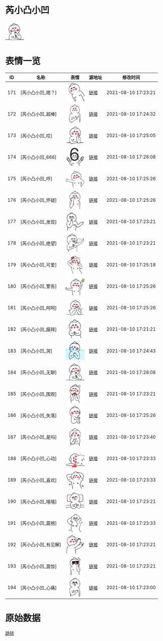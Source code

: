 # 芮小凸小凹

<img src="./cover.png" height="60" alt="cover" />

# 表情一览

|ID|名称|表情|源地址|修改时间|
|----|----|----|----|----|
|171|[芮小凸小凹_嗯？]|<img src="./pic/000171_%5B芮小凸小凹_嗯？%5D.png" height="60" alt="嗯？"/>|[链接](http://i0.hdslb.com/bfs/emote/f3c72e045ebd2487a381f50291be15b053767a80.png)|2021-08-10 17:23:21|
|172|[芮小凸小凹_超棒]|<img src="./pic/000172_%5B芮小凸小凹_超棒%5D.png" height="60" alt="超棒"/>|[链接](http://i0.hdslb.com/bfs/emote/987947c1bdac0bc10b684f28baaec78176023b83.png)|2021-08-10 17:24:32|
|173|[芮小凸小凹_哎]|<img src="./pic/000173_%5B芮小凸小凹_哎%5D.png" height="60" alt="哎"/>|[链接](http://i0.hdslb.com/bfs/emote/38bcf3a53b34551e5efa0cd0ee84fc7faa477a49.png)|2021-08-10 17:25:05|
|174|[芮小凸小凹_666]|<img src="./pic/000174_%5B芮小凸小凹_666%5D.png" height="60" alt="666"/>|[链接](http://i0.hdslb.com/bfs/emote/3e505cef421024a650b971c1f2db7f8ef1ad1840.png)|2021-08-10 17:28:08|
|175|[芮小凸小凹_哼]|<img src="./pic/000175_%5B芮小凸小凹_哼%5D.png" height="60" alt="哼"/>|[链接](http://i0.hdslb.com/bfs/emote/92e4a9d422f1604f2b1b3ea3f6057636273db56e.png)|2021-08-10 17:25:26|
|176|[芮小凸小凹_怀疑]|<img src="./pic/000176_%5B芮小凸小凹_怀疑%5D.png" height="60" alt="怀疑"/>|[链接](http://i0.hdslb.com/bfs/emote/587f22aa1cfaa4b2d91928998e023be29d8c3975.png)|2021-08-10 17:25:26|
|177|[芮小凸小凹_发现]|<img src="./pic/000177_%5B芮小凸小凹_发现%5D.png" height="60" alt="发现"/>|[链接](http://i0.hdslb.com/bfs/emote/147b6ba27d5cbb90d155f34c41cb45f1f00b6007.png)|2021-08-10 17:23:21|
|178|[芮小凸小凹_绝望]|<img src="./pic/000178_%5B芮小凸小凹_绝望%5D.png" height="60" alt="绝望"/>|[链接](http://i0.hdslb.com/bfs/emote/22ad072a785604f3bd8c1aae4ea1ceb1e4694cec.png)|2021-08-10 17:23:21|
|179|[芮小凸小凹_可爱]|<img src="./pic/000179_%5B芮小凸小凹_可爱%5D.png" height="60" alt="可爱"/>|[链接](http://i0.hdslb.com/bfs/emote/8bddb47b5877fd79e937aafeb7f4d69f58a8b6e4.png)|2021-08-10 17:25:18|
|180|[芮小凸小凹_警告]|<img src="./pic/000180_%5B芮小凸小凹_警告%5D.png" height="60" alt="警告"/>|[链接](http://i0.hdslb.com/bfs/emote/54607206c814409a99fac65fb3b780c6bbd1e60d.png)|2021-08-10 17:25:26|
|181|[芮小凸小凹_呵呵]|<img src="./pic/000181_%5B芮小凸小凹_呵呵%5D.png" height="60" alt="呵呵"/>|[链接](http://i0.hdslb.com/bfs/emote/811aa3ba5809a8d5936f988f953e5af7fd7c5351.png)|2021-08-10 17:25:26|
|182|[芮小凸小凹_膜拜]|<img src="./pic/000182_%5B芮小凸小凹_膜拜%5D.png" height="60" alt="膜拜"/>|[链接](http://i0.hdslb.com/bfs/emote/038c86c0e616f7ead667c6f7af32e54feac32965.png)|2021-08-10 17:21:21|
|183|[芮小凸小凹_哭]|<img src="./pic/000183_%5B芮小凸小凹_哭%5D.png" height="60" alt="哭"/>|[链接](http://i0.hdslb.com/bfs/emote/000c0dddd08950133740487a57873b389a3af457.png)|2021-08-10 17:24:43|
|184|[芮小凸小凹_无聊]|<img src="./pic/000184_%5B芮小凸小凹_无聊%5D.png" height="60" alt="无聊"/>|[链接](http://i0.hdslb.com/bfs/emote/62527ee5c4e80aad9b42069778c91f905c90d986.png)|2021-08-10 17:28:08|
|185|[芮小凸小凹_围观]|<img src="./pic/000185_%5B芮小凸小凹_围观%5D.png" height="60" alt="围观"/>|[链接](http://i0.hdslb.com/bfs/emote/c9b4fe6161f4a3cc884a5b03e9674c8a58ee228f.png)|2021-08-10 17:23:21|
|186|[芮小凸小凹_失落]|<img src="./pic/000186_%5B芮小凸小凹_失落%5D.png" height="60" alt="失落"/>|[链接](http://i0.hdslb.com/bfs/emote/813f98c0632587286c6e809a49eda15a2edfa447.png)|2021-08-10 17:25:26|
|187|[芮小凸小凹_是吗]|<img src="./pic/000187_%5B芮小凸小凹_是吗%5D.png" height="60" alt="是吗"/>|[链接](http://i0.hdslb.com/bfs/emote/05b7153fb606e526ce8d102febd25889828ce425.png)|2021-08-10 17:23:40|
|188|[芮小凸小凹_心动]|<img src="./pic/000188_%5B芮小凸小凹_心动%5D.png" height="60" alt="心动"/>|[链接](http://i0.hdslb.com/bfs/emote/24afe39fbf8755a28673bdf51bdf8ce72bc62d51.png)|2021-08-10 17:23:33|
|189|[芮小凸小凹_喜欢]|<img src="./pic/000189_%5B芮小凸小凹_喜欢%5D.png" height="60" alt="喜欢"/>|[链接](http://i0.hdslb.com/bfs/emote/b389e30a3c7924ca2b59a5333412b8d92cad07df.png)|2021-08-10 17:23:33|
|190|[芮小凸小凹_嘻嘻]|<img src="./pic/000190_%5B芮小凸小凹_嘻嘻%5D.png" height="60" alt="嘻嘻"/>|[链接](http://i0.hdslb.com/bfs/emote/b7a4a07a7c24f5fa23a99ca6749708fadfedf765.png)|2021-08-10 17:23:21|
|191|[芮小凸小凹_震撼]|<img src="./pic/000191_%5B芮小凸小凹_震撼%5D.png" height="60" alt="震撼"/>|[链接](http://i0.hdslb.com/bfs/emote/79c8b68509a9d316618d61aedaae93097669dae6.png)|2021-08-10 17:23:33|
|192|[芮小凸小凹_有见解]|<img src="./pic/000192_%5B芮小凸小凹_有见解%5D.png" height="60" alt="有见解"/>|[链接](http://i0.hdslb.com/bfs/emote/7f842228b9a2c36851cecab0527fca55a1f01b58.png)|2021-08-10 17:23:21|
|193|[芮小凸小凹_震惊]|<img src="./pic/000193_%5B芮小凸小凹_震惊%5D.png" height="60" alt="震惊"/>|[链接](http://i0.hdslb.com/bfs/emote/be4b48350b817af496bdccba2ab85c77b711cec3.png)|2021-08-10 17:23:21|
|194|[芮小凸小凹_心痛]|<img src="./pic/000194_%5B芮小凸小凹_心痛%5D.png" height="60" alt="心痛"/>|[链接](http://i0.hdslb.com/bfs/emote/b2217e8b81f122949f3960d99c08ac72eac5923b.png)|2021-08-10 17:23:00|

# 原始数据

[跳转](./raw.json)

